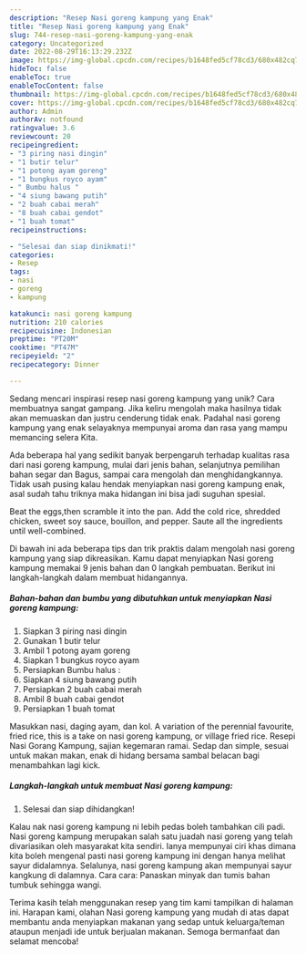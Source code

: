 ```yaml
---
description: "Resep Nasi goreng kampung yang Enak"
title: "Resep Nasi goreng kampung yang Enak"
slug: 744-resep-nasi-goreng-kampung-yang-enak
category: Uncategorized
date: 2022-08-29T16:13:29.232Z
image: https://img-global.cpcdn.com/recipes/b1648fed5cf78cd3/680x482cq70/nasi-goreng-kampung-foto-resep-utama.jpg
hideToc: false
enableToc: true
enableTocContent: false
thumbnail: https://img-global.cpcdn.com/recipes/b1648fed5cf78cd3/680x482cq70/nasi-goreng-kampung-foto-resep-utama.jpg
cover: https://img-global.cpcdn.com/recipes/b1648fed5cf78cd3/680x482cq70/nasi-goreng-kampung-foto-resep-utama.jpg
author: Admin
authorAv: notfound
ratingvalue: 3.6
reviewcount: 20
recipeingredient:
- "3 piring nasi dingin"
- "1 butir telur"
- "1 potong ayam goreng"
- "1 bungkus royco ayam"
- " Bumbu halus "
- "4 siung bawang putih"
- "2 buah cabai merah"
- "8 buah cabai gendot"
- "1 buah tomat"
recipeinstructions:

- "Selesai dan siap dinikmati!"
categories:
- Resep
tags:
- nasi
- goreng
- kampung

katakunci: nasi goreng kampung 
nutrition: 210 calories
recipecuisine: Indonesian
preptime: "PT20M"
cooktime: "PT47M"
recipeyield: "2"
recipecategory: Dinner

---
```





Sedang mencari inspirasi resep nasi goreng kampung yang unik? Cara membuatnya sangat gampang. Jika keliru mengolah maka hasilnya tidak akan memuaskan dan justru cenderung tidak enak. Padahal nasi goreng kampung yang enak selayaknya mempunyai aroma dan rasa yang mampu memancing selera Kita.





Ada beberapa hal yang sedikit banyak berpengaruh terhadap kualitas rasa dari nasi goreng kampung, mulai dari jenis bahan, selanjutnya pemilihan bahan segar dan Bagus, sampai cara mengolah dan menghidangkannya. Tidak usah pusing kalau hendak menyiapkan nasi goreng kampung enak,      asal sudah tahu triknya maka hidangan ini bisa jadi suguhan spesial.














Beat the eggs,then scramble it into the pan. Add the cold rice, shredded chicken, sweet soy sauce, bouillon, and pepper. Saute all the ingredients until well-combined.






Di bawah ini ada beberapa tips dan trik praktis dalam mengolah nasi goreng kampung yang siap dikreasikan. Kamu dapat menyiapkan Nasi goreng kampung memakai 9 jenis bahan dan 0 langkah pembuatan. Berikut ini langkah-langkah dalam membuat hidangannya.

<!--inarticleads1-->

##### Bahan-bahan dan bumbu yang dibutuhkan untuk menyiapkan Nasi goreng kampung:

1. Siapkan 3 piring nasi dingin
1. Gunakan 1 butir telur
1. Ambil 1 potong ayam goreng
1. Siapkan 1 bungkus royco ayam
1. Persiapkan  Bumbu halus :
1. Siapkan 4 siung bawang putih
1. Persiapkan 2 buah cabai merah
1. Ambil 8 buah cabai gendot
1. Persiapkan 1 buah tomat


Masukkan nasi, daging ayam, dan kol. A variation of the perennial favourite, fried rice, this is a take on nasi goreng kampung, or village fried rice. Resepi Nasi Gorang Kampung, sajian kegemaran ramai. Sedap dan simple, sesuai untuk makan makan, enak di hidang bersama sambal belacan bagi menambahkan lagi kick. 

<!--inarticleads2-->

##### Langkah-langkah untuk membuat Nasi goreng kampung:


1. Selesai dan siap dihidangkan!

Kalau nak nasi goreng kampung ni lebih pedas boleh tambahkan cili padi. Nasi goreng kampung merupakan salah satu juadah nasi goreng yang telah divariasikan oleh masyarakat kita sendiri. Ianya mempunyai ciri khas dimana kita boleh mengenal pasti nasi goreng kampung ini dengan hanya melihat sayur didalamnya. Selalunya, nasi goreng kampung akan mempunyai sayur kangkung di dalamnya. Cara cara: Panaskan minyak dan tumis bahan tumbuk sehingga wangi. 

Terima kasih telah menggunakan resep yang tim kami tampilkan di halaman ini. Harapan kami, olahan Nasi goreng kampung yang mudah di atas dapat membantu anda menyiapkan makanan yang sedap untuk keluarga/teman ataupun menjadi ide untuk berjualan makanan. Semoga bermanfaat dan selamat mencoba!
